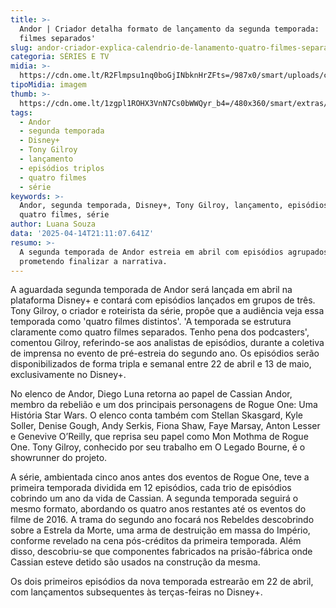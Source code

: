 ```yaml
---
title: >-
  Andor | Criador detalha formato de lançamento da segunda temporada: 'Quatro
  filmes separados'
slug: andor-criador-explica-calendrio-de-lanamento-quatro-filmes-separados
categoria: SÉRIES E TV
midia: >-
  https://cdn.ome.lt/R2Flmpsu1nq0boGjINbknHrZFts=/987x0/smart/uploads/conteudo/fotos/02_38hAMLi.jpg
tipoMidia: imagem
thumb: >-
  https://cdn.ome.lt/1zgpl1ROHX3VnN7Cs0bWWQyr_b4=/480x360/smart/extras/conteudos/01_m1Io9ay.jpg
tags:
  - Andor
  - segunda temporada
  - Disney+
  - Tony Gilroy
  - lançamento
  - episódios triplos
  - quatro filmes
  - série
keywords: >-
  Andor, segunda temporada, Disney+, Tony Gilroy, lançamento, episódios triplos,
  quatro filmes, série
author: Luana Souza
data: '2025-04-14T21:11:07.641Z'
resumo: >-
  A segunda temporada de Andor estreia em abril com episódios agrupados,
  prometendo finalizar a narrativa.
---
```


A aguardada segunda temporada de Andor será lançada em abril na plataforma Disney+ e contará com episódios lançados em grupos de três. Tony Gilroy, o criador e roteirista da série, propõe que a audiência veja essa temporada como 'quatro filmes distintos'. 'A temporada se estrutura claramente como quatro filmes separados. Tenho pena dos podcasters', comentou Gilroy, referindo-se aos analistas de episódios, durante a coletiva de imprensa no evento de pré-estreia do segundo ano. Os episódios serão disponibilizados de forma tripla e semanal entre 22 de abril e 13 de maio, exclusivamente no Disney+.

No elenco de Andor, Diego Luna retorna ao papel de Cassian Andor, membro da rebelião e um dos principais personagens de Rogue One: Uma História Star Wars. O elenco conta também com Stellan Skasgard, Kyle Soller, Denise Gough, Andy Serkis, Fiona Shaw, Faye Marsay, Anton Lesser e Genevive O’Reilly, que reprisa seu papel como Mon Mothma de Rogue One. Tony Gilroy, conhecido por seu trabalho em O Legado Bourne, é o showrunner do projeto.

A série, ambientada cinco anos antes dos eventos de Rogue One, teve a primeira temporada dividida em 12 episódios, cada trio de episódios cobrindo um ano da vida de Cassian. A segunda temporada seguirá o mesmo formato, abordando os quatro anos restantes até os eventos do filme de 2016. A trama do segundo ano focará nos Rebeldes descobrindo sobre a Estrela da Morte, uma arma de destruição em massa do Império, conforme revelado na cena pós-créditos da primeira temporada. Além disso, descobriu-se que componentes fabricados na prisão-fábrica onde Cassian esteve detido são usados na construção da mesma.

Os dois primeiros episódios da nova temporada estrearão em 22 de abril, com lançamentos subsequentes às terças-feiras no Disney+.
